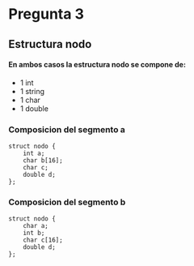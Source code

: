 # Pregunta 3

## Estructura nodo

#### En ambos casos la estructura nodo se compone de:
 * 1 int
 * 1 string
 * 1 char
 * 1 double

### Composicion del segmento a

``` 
struct nodo {
    int a;
    char b[16];
    char c;
    double d;
};

```
### Composicion del segmento b

``` 
struct nodo {
    char a;
    int b;
    char c[16];
    double d;
};

```
